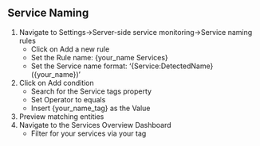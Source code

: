 ## Service Naming

1. Navigate to Settings->Server-side service monitoring->Service naming rules
    * Click on Add a new rule
    * Set the Rule name: {your_name Services}
    * Set the Service name format: ‘{Service:DetectedName} ({your_name})’
2. Click on Add condition
    * Search for the Service tags property
    * Set Operator to equals
    * Insert {your_name_tag} as the Value
3. Preview matching entities 
4. Navigate to the Services Overview Dashboard 
    * Filter for your services via your tag
